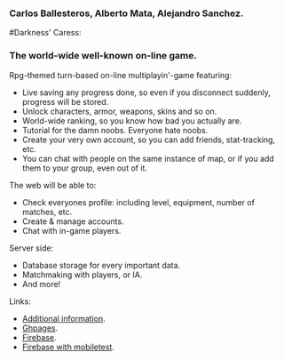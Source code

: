### Carlos Ballesteros, Alberto Mata, Alejandro Sanchez.
#Darkness' Caress:
### The world-wide well-known on-line game.

Rpg-themed turn-based on-line multiplayin'-game featuring:
* Live saving any progress done, so even if you disconnect suddenly, progress will be stored.
* Unlock characters, armor, weapons, skins and so on.
* World-wide ranking, so you know how bad you actually are.
* Tutorial for the damn noobs. Everyone hate noobs.
* Create your very own account, so you can add friends, stat-tracking, etc.
* You can chat with people on the same instance of map, or if you add them to your group, even out of it.

The web will be able to:
* Check everyones profile: including level, equipment, number of matches, etc.
* Create & manage accounts.
* Chat with in-game players.

Server side:
* Database storage for every important data.
* Matchmaking with players, or IA.
* And more!

Links:
* [Additional information](https://github.com/DAWZayas/DarknessCaress).
* [Ghpages](http://dawzayas.github.io/DarknessCaress/).
* [Firebase](https://darkness-caress.firebaseapp.com/).
* [Firebase with mobiletest](http://mobiletest.me/htc_one_emulator/?u=https://darkness-caress.firebaseapp.com/).
